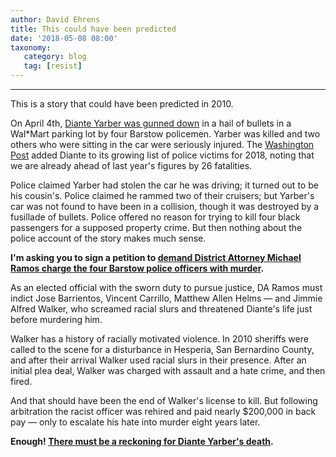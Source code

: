 ```yaml
---
author: David Ehrens
title: This could have been predicted
date: '2018-05-08 08:00'
taxonomy:
   category: blog
   tag: [resist]
---
```

---
This is a story that could have been predicted in 2010.

On April 4th, [Diante Yarber was gunned down](https://www.theguardian.com/us-news/2018/apr/17/diante-yarber-police-fatal-shooting-barstow-california) in a hail of bullets in a Wal\*Mart parking lot by four Barstow policemen. Yarber was killed and two others who were sitting in the car were seriously injured. The [Washington Post](https://www.washingtonpost.com/graphics/2018/national/police-shootings-2018/) added Diante to its growing list of police victims for 2018, noting that we are already ahead of last year's figures by 26 fatalities.

Police claimed Yarber had stolen the car he was driving; it turned out to be his cousin's. Police claimed he rammed two of their cruisers; but Yarber's car was not found to have been in a collision, though it was destroyed by a fusillade of bullets. Police offered no reason for trying to kill four black passengers for a supposed property crime. But then nothing about the police account of the story makes much sense.

**I'm asking you to sign a petition to [demand District Attorney Michael Ramos charge the four Barstow police officers with murder](https://act.colorofchange.org/sign/Justice_for_Diante_Yarber/).**

As an elected official with the sworn duty to pursue justice, DA Ramos must indict Jose Barrientos, Vincent Carrillo, Matthew Allen Helms — and Jimmie Alfred Walker, who screamed racial slurs and threatened Diante's life just before murdering him.

Walker has a history of racially motivated violence. In 2010 sheriffs were called to the scene for a disturbance in Hesperia, San Bernardino County, and after their arrival Walker used racial slurs in their presence. After an initial plea deal, Walker was charged with assault and a hate crime, and then fired.

And that should have been the end of Walker's license to kill. But following arbitration the racist officer was rehired and paid nearly \$200,000 in back pay — only to escalate his hate into murder eight years later.

**Enough! [There must be a reckoning for Diante Yarber's death](https://act.colorofchange.org/sign/Justice_for_Diante_Yarber/).**
